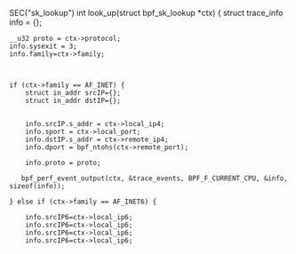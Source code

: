 
SEC("sk_lookup")
int look_up(struct bpf_sk_lookup *ctx) {
    struct trace_info info = {};

    __u32 proto = ctx->protocol;
    info.sysexit = 3;
    info.family=ctx->family;



    if (ctx->family == AF_INET) {
        struct in_addr srcIP={};
        struct in_addr dstIP={};
    

        info.srcIP.s_addr = ctx->local_ip4;
        info.sport = ctx->local_port;
        info.dstIP.s_addr = ctx->remote_ip4;
        info.dport = bpf_ntohs(ctx->remote_port);

        info.proto = proto;

       bpf_perf_event_output(ctx, &trace_events, BPF_F_CURRENT_CPU, &info, sizeof(info));

    } else if (ctx->family == AF_INET6) {

        info.srcIP6=ctx->local_ip6;
        info.srcIP6=ctx->local_ip6;
        info.srcIP6=ctx->local_ip6;
        info.srcIP6=ctx->local_ip6;



